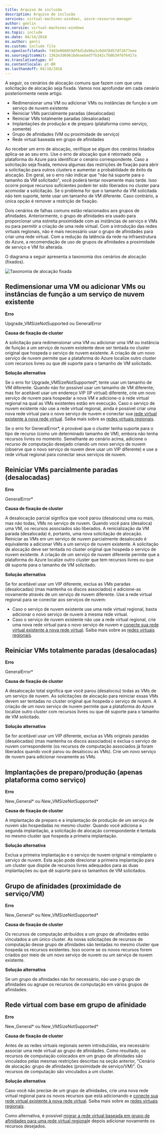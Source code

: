 ```yaml
---
title: Arquivo de inclusão
description: Arquivo de inclusão
services: virtual-machines-windows, azure-resource-manager
author: genlin
ms.service: virtual-machines-windows
ms.topic: include
ms.date: 04/14/2018
ms.author: genli
ms.custom: include file
ms.openlocfilehash: f403e060859df6d1de96a3c0d478d57df2677eee
ms.sourcegitcommit: 1362e3d6961bdeaebed7fb342c7b0b34f6f6417a
ms.translationtype: HT
ms.contentlocale: pt-BR
ms.lasthandoff: 04/18/2018
---
```

A seguir, os cenários de alocação comuns que fazem com que uma solicitação de alocação seja fixada. Vamos nos aprofundar em cada cenário posteriormente neste artigo.

- Redimensionar uma VM ou adicionar VMs ou instâncias de função a um serviço de nuvem existente
- Reiniciar VMs parcialmente paradas (desalocadas)
- Reiniciar VMs totalmente paradas (desalocadas)
- Implantações de produção e de preparo (plataforma como serviço, somente)
- Grupo de afinidades (VM ou proximidade de serviço)
- Rede virtual baseada em grupo de afinidades

Ao receber um erro de alocação, verifique se algum dos cenários listados aplica-se ao seu erro. Use o erro de alocação que é retornado pela plataforma do Azure para identificar o cenário correspondente. Caso a solicitação seja fixada, remova algumas das restrições de fixação para abrir a solicitação para outros clusters e aumentar a probabilidade de êxito da alocação.
Em geral, se o erro não indicar que "não há suporte para o tamanho da VM solicitado", você poderá tentar novamente mais tarde. Isso ocorre porque recursos suficientes podem ter sido liberados no cluster para acomodar a solicitação. Se o problema for que o tamanho da VM solicitada não tem suporte, tente usar um tamanho de VM diferente. Caso contrário, a única opção é remover a restrição de fixação.

Dois cenários de falhas comuns estão relacionados aos grupos de afinidades. Anteriormente, o grupo de afinidades era usado para proporcionar uma estreita proximidade com as instâncias de serviço e VMs ou para permitir a criação de uma rede virtual. Com a introdução das redes virtuais regionais, não é mais necessário usar o grupo de afinidades para criar uma rede virtual. Com a redução da latência da rede na infraestrutura do Azure, a recomendação de uso de grupos de afinidades a proximidade de serviço e VM foi alterada.

O diagrama a seguir apresenta a taxonomia dos cenários de alocação (fixados). 

![Taxonomia de alocação fixada](./media/virtual-machines-common-allocation-failure/Allocation3.png)

## <a name="resize-a-vm-or-add-vms-or-role-instances-to-an-existing-cloud-service"></a>Redimensionar uma VM ou adicionar VMs ou instâncias de função a um serviço de nuvem existente
**Erro**

Upgrade_VMSizeNotSupported ou GeneralError

**Causa de fixação de cluster**

A solicitação para redimensionar uma VM ou adicionar uma VM ou instância de função a um serviço de nuvem existente deve ser tentada no cluster original que hospeda o serviço de nuvem existente. A criação de um novo serviço de nuvem permite que a plataforma do Azure localize outro cluster com recursos livres ou que dê suporte para o tamanho de VM solicitado.

**Solução alternativa**

Se o erro for Upgrade_VMSizeNotSupported*, tente usar um tamanho de VM diferente. Quando não for possível usar um tamanho de VM diferente, mas for aceitável usar um endereço VIP (IP virtual) diferente, crie um novo serviço de nuvem para hospedar a nova VM e adicione-o à rede virtual regional na qual as VMs existentes estão em execução. Caso o serviço de nuvem existente não use a rede virtual regional, ainda é possível criar uma nova rede virtual para o novo serviço de nuvem e conectar sua [rede virtual existente à nova rede virtual](https://azure.microsoft.com/blog/vnet-to-vnet-connecting-virtual-networks-in-azure-across-different-regions/). Saiba mais sobre as [redes virtuais regionais](https://azure.microsoft.com/blog/2014/05/14/regional-virtual-networks/).

Se o erro for GeneralError*, é provável que o cluster tenha suporte para o tipo de recurso (como um determinado tamanho de VM), embora não tenha recursos livres no momento. Semelhante ao cenário acima, adicione o recurso de computação desejado criando um novo serviço de nuvem (observe que o novo serviço de nuvem deve usar um VIP diferente) e use a rede virtual regional para conectar seus serviços de nuvem.

## <a name="restart-partially-stopped-deallocated-vms"></a>Reiniciar VMs parcialmente paradas (desalocadas)
**Erro**

GeneralError*

**Causa de fixação de cluster**

A desalocação parcial significa que você parou (desalocou) uma ou mais, mas não todas, VMs no serviço de nuvem. Quando você para (desaloca) uma VM, os recursos associados são liberados. A renicialização da VM parada (desalocada) é, portanto, uma nova solicitação de alocação. Reiniciar as VMs em um serviço de nuvem parcialmente desalocado é equivalente a adicionar VMs a um serviço de nuvem existente. A solicitação de alocação deve ser tentada no cluster original que hospeda o serviço de nuvem existente. A criação de um serviço de nuvem diferente permite que a plataforma do Azure localize outro cluster que tem recursos livres ou que dê suporte para o tamanho de VM solicitado.

**Solução alternativa**

Se for aceitável usar um VIP diferente, exclua as VMs paradas (desalocadas) (mas mantenha os discos associados) e adicione-as novamente através de um serviço de nuvem diferente. Use a rede virtual regional para se conectar aos serviços de nuvem:

* Caso o serviço de nuvem existente use uma rede virtual regional, basta adicionar o novo serviço de nuvem à mesma rede virtual.
* Caso o serviço de nuvem existente não use a rede virtual regional, crie uma nova rede virtual para o novo serviço de nuvem e [conecte sua rede virtual existente à nova rede virtual](https://azure.microsoft.com/blog/vnet-to-vnet-connecting-virtual-networks-in-azure-across-different-regions/). Saiba mais sobre as [redes virtuais regionais](https://azure.microsoft.com/blog/2014/05/14/regional-virtual-networks/).

## <a name="restart-fully-stopped-deallocated-vms"></a>Reiniciar VMs totalmente paradas (desalocadas)
**Erro**

GeneralError*

**Causa de fixação de cluster**

A desalocação total significa que você parou (desalocou) todas as VMs de um serviço de nuvem. As solicitações de alocação para reiniciar essas VMs devem ser tentadas no cluster original que hospeda o serviço de nuvem. A criação de um novo serviço de nuvem permite que a plataforma do Azure localize outro cluster com recursos livres ou que dê suporte para o tamanho de VM solicitado.

**Solução alternativa**

Se for aceitável usar um VIP diferente, exclua as VMs originais paradas (desalocadas) (mas mantenha os discos associados) e exclua o serviço de nuvem correspondente (os recursos de computação associados já foram liberados quando você parou ou desalocou as VMs). Crie um novo serviço de nuvem para adicionar novamente as VMs.

## <a name="stagingproduction-deployments-platform-as-a-service-only"></a>Implantações de preparo/produção (apenas plataforma como serviço)
**Erro**

New_General* ou New_VMSizeNotSupported*

**Causa de fixação de cluster**

A implantação de preparo e a implantação de produção de um serviço de nuvem são hospedadas no mesmo cluster. Quando você adiciona a segunda implantação, a solicitação de alocação correspondente é tentada no mesmo cluster que hospeda a primeira implantação.

**Solução alternativa**

Exclua a primeira implantação e o serviço de nuvem original e reimplante o serviço de nuvem. Esta ação pode direcionar a primeira implantação para um cluster que dispõe de recursos livres adequados para as duas implantações ou que dê suporte para os tamanhos de VM solicitados.

## <a name="affinity-group-vmservice-proximity"></a>Grupo de afinidades (proximidade de serviço/VM)
**Erro**

New_General* ou New_VMSizeNotSupported*

**Causa de fixação de cluster**

Os recursos de computação atribuídos a um grupo de afinidades estão vinculados a um único cluster. As novas solicitações de recursos de computação desse grupo de afinidades são tentadas no mesmo cluster que hospeda os recursos existentes. Isso ocorre se os novos recursos forem criados por meio de um novo serviço de nuvem ou um serviço de nuvem existente.

**Solução alternativa**

Se um grupo de afinidades não for necessário, não use o grupo de afinidades ou agrupe os recursos de computação em vários grupos de afinidades.

## <a name="affinity-group-based-virtual-network"></a>Rede virtual com base em grupo de afinidade
**Erro**

New_General* ou New_VMSizeNotSupported*

**Causa de fixação de cluster**

Antes de as redes virtuais regionais serem introduzidas, era necessário associar uma rede virtual ao grupo de afinidades. Como resultado, os recursos de computação colocados em um grupo de afinidades são vinculados pelas mesmas restrições descritas na seção anterior, "Cenário de alocação: grupo de afinidades (proximidade de serviço/VM)". Os recursos de computação são vinculados a um cluster.

**Solução alternativa**

Caso você não precise de um grupo de afinidades, crie uma nova rede virtual regional para os novos recursos que está adicionando e [conecte sua rede virtual existente à nova rede virtual](https://azure.microsoft.com/blog/vnet-to-vnet-connecting-virtual-networks-in-azure-across-different-regions/). Saiba mais sobre as [redes virtuais regionais](https://azure.microsoft.com/blog/2014/05/14/regional-virtual-networks/).

Como alternativa, é possível [migrar a rede virtual baseada em grupo de afinidades para uma rede virtual regional](https://azure.microsoft.com/blog/2014/11/26/migrating-existing-services-to-regional-scope/)e depois adicionar novamente os recursos desejados.
